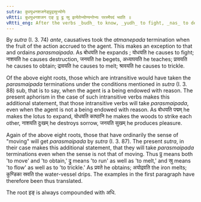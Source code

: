 ```yaml
---
sutra: वुथयुधनशजनेङ्प्रुद्रस्रुभ्योणेः
vRtti: बुधयुधनशजन एङ् प्रु द्रु स्रु इत्येतेभ्योण्यन्तेभ्यः परस्मैपदं भवति ॥
vRtti_eng: After the verbs _budh_ to know, _yudh_ to fight, _nas_ to destroy, _jana_ to be born, _in_ to go, _pru_ to move, _dru_ to run, and _sru_ to flow, ending in the affix _ni_ (i.e., when used in the causative), _parasmaipada_ is employed, even when the fruit of the action goes to the agent. 
---
```

By _sutra_ (I. 3. 74) _ante_, causatives took the _atmanepada_ termination when the fruit of the action accrued to the agent. This makes an exception to that and ordains _parasmaipada_. As बोधयति he expands ; योधयति he causes to fight; नाशयति he causes destruction, जनयति he begets, अध्यापयति he teaches; प्रावयति he causes to obtain; द्रावयति he causes to melt; श्रावयति he causes to trickle.

Of the above eight roots, those which are intransitive would have taken the _parasmaipada_ terminations under the conditions mentioned in _sutra_ (I. 3. 88) sub, that is to say, when the agent is a being endowed with reason. The present aphorism in the case of such intransitive verbs makes this additional statement, that those intransitive verbs will take _parasmaipada_, even when the agent is not a being endowed with reason. As बोधयति पद्मम् he makes the lotus to expand, योधयति काष्ठानि he makes the woods to strike each other, नाशयति दुःखम् he destroys sorrow, जनयति सुखम् he produces pleasure.

Again of the above eight roots, those that have ordinarily the sense of "moving" will get _parasmaipada_ by _sutra_ (I. 3. 87). The present _sutra_, in their case makes this additional statement, that they will take _parasmaipada_ terminations even when the sense is not that of moving. Thus प्रु means both 'to move' and 'to obtain,' द्रु means 'to run' as well as 'to melt,' and स्रु means 'to flow' as well as to 'to trickle.' As प्रवते he obtains; अयोद्रवति the iron melts; कुण्डिका स्रवति the water-vessel drips. The examples in the first paragraph have therefore been thus translated.

The root इङ् is always compounded with अधि.

